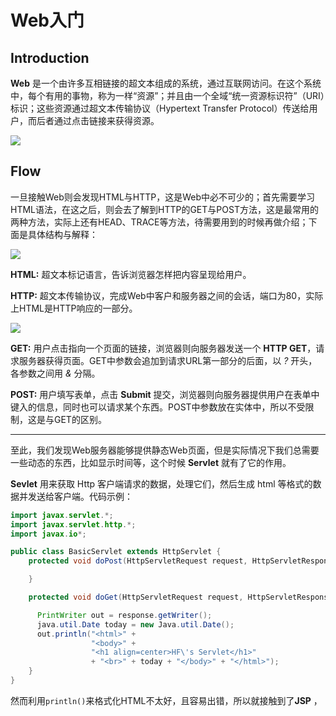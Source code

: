 # Web入门

## Introduction

**Web** 是一个由许多互相链接的超文本组成的系统，通过互联网访问。在这个系统中，每个有用的事物，称为一样“资源”；并且由一个全域“统一资源标识符”（URI）标识；这些资源通过超文本传输协议（Hypertext Transfer Protocol）传送给用户，而后者通过点击链接来获得资源。

![](http://ww1.sinaimg.cn/large/82c8e86egy1fcefao12nkj20mb08wmxd)

## Flow

一旦接触Web则会发现HTML与HTTP，这是Web中必不可少的；首先需要学习HTML语法，在这之后，则会去了解到HTTP的GET与POST方法，这是最常用的两种方法，实际上还有HEAD、TRACE等方法，待需要用到的时候再做介绍；下面是具体结构与解释：

![](http://ww1.sinaimg.cn/large/82c8e86egy1fcehg4vrg9j20b4087wep)

**HTML:** 超文本标记语言，告诉浏览器怎样把内容呈现给用户。

**HTTP:** 超文本传输协议，完成Web中客户和服务器之间的会话，端口为80，实际上HTML是HTTP响应的一部分。

![](http://ww1.sinaimg.cn/large/82c8e86egy1fcefxy7xc5j20gg08smz0)

**GET:** 用户点击指向一个页面的链接，浏览器则向服务器发送一个 **HTTP GET**，请求服务器获得页面。GET中参数会追加到请求URL第一部分的后面，以 _?_ 开头，各参数之间用 _&_ 分隔。

**POST:** 用户填写表单，点击 **Submit** 提交，浏览器则向服务器提供用户在表单中键入的信息，同时也可以请求某个东西。POST中参数放在实体中，所以不受限制，这是与GET的区别。

***

至此，我们发现Web服务器能够提供静态Web页面，但是实际情况下我们总需要一些动态的东西，比如显示时间等，这个时候 **Servlet** 就有了它的作用。

**Sevlet**  用来获取 Http 客户端请求的数据，处理它们，然后生成 html 等格式的数据并发送给客户端。代码示例：

```java
import javax.servlet.*;
import javax.servlet.http.*;
import javax.io*;

public class BasicServlet extends HttpServlet {
    protected void doPost(HttpServletRequest request, HttpServletResponse response) throws ServletException, IOException {

    }

    protected void doGet(HttpServletRequest request, HttpServletResponse response) throws ServletException, IOException {

      PrintWriter out = response.getWriter();
      java.util.Date today = new Java.util.Date();
      out.println("<html>" +
                  "<body>" +
                  "<h1 align=center>HF\'s Servlet</h1>"
                  + "<br>" + today + "</body>" + "</html>");
    }
}
```

然而利用`println()`来格式化HTML不太好，且容易出错，所以就接触到了**JSP** ，